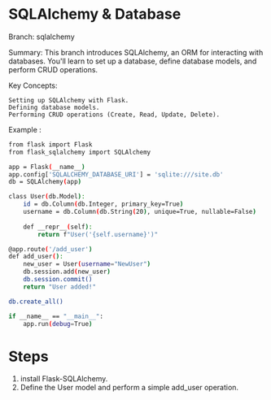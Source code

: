 # SQLAlchemy & Database

Branch: sqlalchemy

Summary: This branch introduces SQLAlchemy, an ORM for interacting with databases. You'll learn to set up a database, define database models, and perform CRUD operations.

Key Concepts:

    Setting up SQLAlchemy with Flask.
    Defining database models.
    Performing CRUD operations (Create, Read, Update, Delete).

Example : 
```sh
from flask import Flask
from flask_sqlalchemy import SQLAlchemy

app = Flask(__name__)
app.config['SQLALCHEMY_DATABASE_URI'] = 'sqlite:///site.db'
db = SQLAlchemy(app)

class User(db.Model):
    id = db.Column(db.Integer, primary_key=True)
    username = db.Column(db.String(20), unique=True, nullable=False)
    
    def __repr__(self):
        return f"User('{self.username}')"

@app.route('/add_user')
def add_user():
    new_user = User(username="NewUser")
    db.session.add(new_user)
    db.session.commit()
    return "User added!"

db.create_all()

if __name__ == "__main__":
    app.run(debug=True)
```

# Steps
1. install Flask-SQLAlchemy.
2. Define the User model and perform a simple add_user operation.

